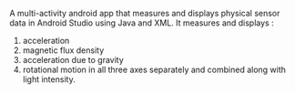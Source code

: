 A multi-activity android app that measures and displays physical sensor data in Android Studio using Java and XML.
It measures and displays :
1) acceleration 
2) magnetic flux density
3) acceleration due to gravity
4) rotational motion 
in all three axes separately and combined along with light intensity.  
 
